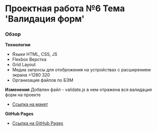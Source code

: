 # Проектная работа №6 Тема 'Валидация форм'

### Обзор
**Технологии**

* Языки HTML, CSS, JS
* Flexbox Верстка
* Grid Layout
* Медиа запросы для отоброжения на устройствах с расширением экрана >1280 320
* Организация файлов по БЭМ

**Изменения**
Добвлен файл - validate.js в нем отражена вся валидация форм на проекте 

* [Ссылка на макет](https://www.figma.com/file/kRVLKwYG3d1HGLvh7JFWRT/JavaScript.-Sprint-6?node-id=0%3A1)

**GitHub Pages**

* [Ссылка на GitHub Pages](https://romansckorokhodov.github.io/mesto/)